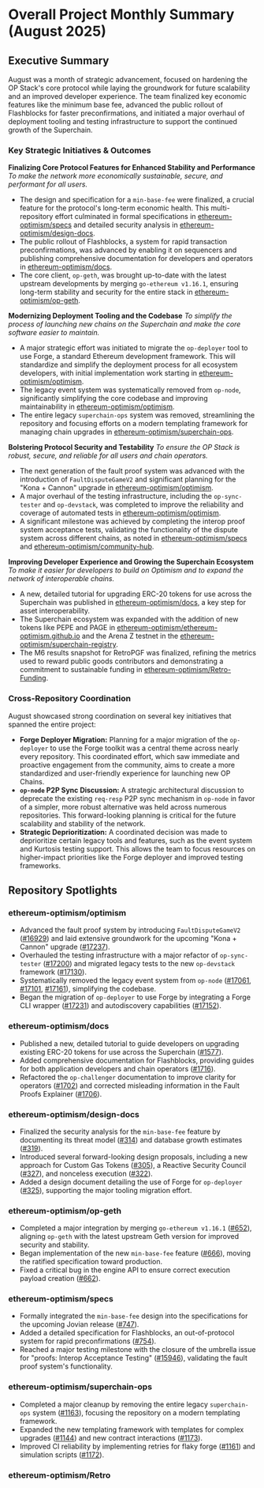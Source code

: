 # Overall Project Monthly Summary (August 2025)

## Executive Summary
August was a month of strategic advancement, focused on hardening the OP Stack's core protocol while laying the groundwork for future scalability and an improved developer experience. The team finalized key economic features like the minimum base fee, advanced the public rollout of Flashblocks for faster preconfirmations, and initiated a major overhaul of deployment tooling and testing infrastructure to support the continued growth of the Superchain.

### Key Strategic Initiatives & Outcomes

**Finalizing Core Protocol Features for Enhanced Stability and Performance**
*To make the network more economically sustainable, secure, and performant for all users.*
- The design and specification for a `min-base-fee` were finalized, a crucial feature for the protocol's long-term economic health. This multi-repository effort culminated in formal specifications in [ethereum-optimism/specs](https://github.com/ethereum-optimism/specs) and detailed security analysis in [ethereum-optimism/design-docs](https://github.com/ethereum-optimism/design-docs).
- The public rollout of Flashblocks, a system for rapid transaction preconfirmations, was advanced by enabling it on sequencers and publishing comprehensive documentation for developers and operators in [ethereum-optimism/docs](https://github.com/ethereum-optimism/docs).
- The core client, `op-geth`, was brought up-to-date with the latest upstream developments by merging `go-ethereum v1.16.1`, ensuring long-term stability and security for the entire stack in [ethereum-optimism/op-geth](https://github.com/ethereum-optimism/op-geth).

**Modernizing Deployment Tooling and the Codebase**
*To simplify the process of launching new chains on the Superchain and make the core software easier to maintain.*
- A major strategic effort was initiated to migrate the `op-deployer` tool to use Forge, a standard Ethereum development framework. This will standardize and simplify the deployment process for all ecosystem developers, with initial implementation work starting in [ethereum-optimism/optimism](https://github.com/ethereum-optimism/optimism).
- The legacy event system was systematically removed from `op-node`, significantly simplifying the core codebase and improving maintainability in [ethereum-optimism/optimism](https://github.com/ethereum-optimism/optimism).
- The entire legacy `superchain-ops` system was removed, streamlining the repository and focusing efforts on a modern templating framework for managing chain upgrades in [ethereum-optimism/superchain-ops](https://github.com/ethereum-optimism/superchain-ops).

**Bolstering Protocol Security and Testability**
*To ensure the OP Stack is robust, secure, and reliable for all users and chain operators.*
- The next generation of the fault proof system was advanced with the introduction of `FaultDisputeGameV2` and significant planning for the "Kona + Cannon" upgrade in [ethereum-optimism/optimism](https://github.com/ethereum-optimism/optimism).
- A major overhaul of the testing infrastructure, including the `op-sync-tester` and `op-devstack`, was completed to improve the reliability and coverage of automated tests in [ethereum-optimism/optimism](https://github.com/ethereum-optimism/optimism).
- A significant milestone was achieved by completing the interop proof system acceptance tests, validating the functionality of the dispute system across different chains, as noted in [ethereum-optimism/specs](https://github.com/ethereum-optimism/specs) and [ethereum-optimism/community-hub](https://github.com/ethereum-optimism/community-hub).

**Improving Developer Experience and Growing the Superchain Ecosystem**
*To make it easier for developers to build on Optimism and to expand the network of interoperable chains.*
- A new, detailed tutorial for upgrading ERC-20 tokens for use across the Superchain was published in [ethereum-optimism/docs](https://github.com/ethereum-optimism/docs), a key step for asset interoperability.
- The Superchain ecosystem was expanded with the addition of new tokens like PEPE and PAGE in [ethereum-optimism/ethereum-optimism.github.io](https://github.com/ethereum-optimism/ethereum-optimism.github.io) and the Arena Z testnet in the [ethereum-optimism/superchain-registry](https://github.com/ethereum-optimism/superchain-registry).
- The M6 results snapshot for RetroPGF was finalized, refining the metrics used to reward public goods contributors and demonstrating a commitment to sustainable funding in [ethereum-optimism/Retro-Funding](https://github.com/ethereum-optimism/Retro-Funding).

### Cross-Repository Coordination
August showcased strong coordination on several key initiatives that spanned the entire project:
- **Forge Deployer Migration:** Planning for a major migration of the `op-deployer` to use the Forge toolkit was a central theme across nearly every repository. This coordinated effort, which saw immediate and proactive engagement from the community, aims to create a more standardized and user-friendly experience for launching new OP Chains.
- **`op-node` P2P Sync Discussion:** A strategic architectural discussion to deprecate the existing `req-resp` P2P sync mechanism in `op-node` in favor of a simpler, more robust alternative was held across numerous repositories. This forward-looking planning is critical for the future scalability and stability of the network.
- **Strategic Deprioritization:** A coordinated decision was made to deprioritize certain legacy tools and features, such as the event system and Kurtosis testing support. This allows the team to focus resources on higher-impact priorities like the Forge deployer and improved testing frameworks.

## Repository Spotlights

### ethereum-optimism/optimism
- Advanced the fault proof system by introducing `FaultDisputeGameV2` ([#16929](https://github.com/ethereum-optimism/optimism/pull/16929)) and laid extensive groundwork for the upcoming "Kona + Cannon" upgrade ([#17237](https://github.com/ethereum-optimism/optimism/issues/17237)).
- Overhauled the testing infrastructure with a major refactor of `op-sync-tester` ([#17200](https://github.com/ethereum-optimism/optimism/pull/17200)) and migrated legacy tests to the new `op-devstack` framework ([#17130](https://github.com/ethereum-optimism/optimism/pull/17130)).
- Systematically removed the legacy event system from `op-node` ([#17061](https://github.com/ethereum-optimism/optimism/pull/17061), [#17101](https://github.com/ethereum-optimism/optimism/pull/17101), [#17161](https://github.com/ethereum-optimism/optimism/pull/17161)), simplifying the codebase.
- Began the migration of `op-deployer` to use Forge by integrating a Forge CLI wrapper ([#17231](https://github.com/ethereum-optimism/optimism/pull/17231)) and autodiscovery capabilities ([#17152](https://github.com/ethereum-optimism/optimism/pull/17152)).

### ethereum-optimism/docs
- Published a new, detailed tutorial to guide developers on upgrading existing ERC-20 tokens for use across the Superchain ([#1577](https://github.com/ethereum-optimism/docs/pull/1577)).
- Added comprehensive documentation for Flashblocks, providing guides for both application developers and chain operators ([#1716](https://github.com/ethereum-optimism/docs/pull/1716)).
- Refactored the `op-challenger` documentation to improve clarity for operators ([#1702](https://github.com/ethereum-optimism/docs/pull/1702)) and corrected misleading information in the Fault Proofs Explainer ([#1706](https://github.com/ethereum-optimism/docs/pull/1706)).

### ethereum-optimism/design-docs
- Finalized the security analysis for the `min-base-fee` feature by documenting its threat model ([#314](https://github.com/ethereum-optimism/design-docs/pull/314)) and database growth estimates ([#319](https://github.com/ethereum-optimism/design-docs/pull/319)).
- Introduced several forward-looking design proposals, including a new approach for Custom Gas Tokens ([#305](https://github.com/ethereum-optimism/design-docs/pull/305)), a Reactive Security Council ([#327](https://github.com/ethereum-optimism/design-docs/pull/327)), and nonceless execution ([#322](https://github.com/ethereum-optimism/design-docs/pull/322)).
- Added a design document detailing the use of Forge for `op-deployer` ([#325](https://github.com/ethereum-optimism/design-docs/pull/325)), supporting the major tooling migration effort.

### ethereum-optimism/op-geth
- Completed a major integration by merging `go-ethereum v1.16.1` ([#652](https://github.com/ethereum-optimism/op-geth/pull/652)), aligning `op-geth` with the latest upstream Geth version for improved security and stability.
- Began implementation of the new `min-base-fee` feature ([#666](https://github.com/ethereum-optimism/op-geth/pull/666)), moving the ratified specification toward production.
- Fixed a critical bug in the engine API to ensure correct execution payload creation ([#662](https://github.com/ethereum-optimism/op-geth/pull/662)).

### ethereum-optimism/specs
- Formally integrated the `min-base-fee` design into the specifications for the upcoming Jovian release ([#747](https://github.com/ethereum-optimism/specs/pull/747)).
- Added a detailed specification for Flashblocks, an out-of-protocol system for rapid preconfirmations ([#754](https://github.com/ethereum-optimism/specs/pull/754)).
- Reached a major testing milestone with the closure of the umbrella issue for "proofs: Interop Acceptance Testing" ([#15946](https://github.com/ethereum-optimism/specs/issues/15946)), validating the fault proof system's functionality.

### ethereum-optimism/superchain-ops
- Completed a major cleanup by removing the entire legacy `superchain-ops` system ([#1163](https://github.com/ethereum-optimism/superchain-ops/pull/1163)), focusing the repository on a modern templating framework.
- Expanded the new templating framework with templates for complex upgrades ([#1144](https://github.com/ethereum-optimism/superchain-ops/pull/1144)) and new contract interactions ([#1173](https://github.com/ethereum-optimism/superchain-ops/pull/1173)).
- Improved CI reliability by implementing retries for flaky forge ([#1161](https://github.com/ethereum-optimism/superchain-ops/pull/1161)) and simulation scripts ([#1172](https://github.com/ethereum-optimism/superchain-ops/pull/1172)).

### ethereum-optimism/Retro